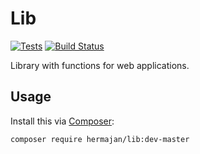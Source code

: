 # Lib
[![Tests](https://github.com/hermajan/lib/workflows/Tests/badge.svg)](https://github.com/hermajan/lib/actions?query=workflow%3ATests)
[![Build Status](https://travis-ci.org/hermajan/lib.svg?branch=master)](https://travis-ci.org/hermajan/lib)

Library with functions for web applications.

## Usage
Install this via [Composer](https://getcomposer.org):

`composer require hermajan/lib:dev-master`
